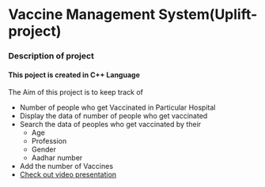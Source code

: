 <h1> Vaccine Management System(Uplift-project)</h1>
<h3> Description of project </h3>
<h4>This poject is created in C++ Language</h4>
<p> The Aim of this project is to keep track of
  <ul>
    <li> Number of people who get Vaccinated in Particular Hospital</li>
    <li> Display the data of number of people who get vaccinated</li>
    <li> Search the data of peoples who get vaccinated by their 
    <ul>
    <li> Age</li>
    <li> Profession</li>
    <li>Gender</li>
    <li>Aadhar number</li>
      </ul>
    </li>
    <li> Add the number of Vaccines </li>
    <li>
    <a href="https://drive.google.com/file/d/11NPGJ4GzBDtdBFvvkHZHIivJN21wqxLk/view?usp=sharing">Check out video presentation</a>
    </li>
  </ul>
    </p>
    
